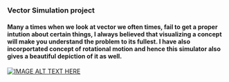 ### Vector Simulation project
#### Many a times when we look at vector we often times, fail to get a proper intution about certain things, I always believed that visualizing a concept will make you understand the problem to its fullest. I have also incorportated concept of rotational motion and hence this simulator also gives a beautiful depiction of it as well.
[![IMAGE ALT TEXT HERE](https://img.youtube.com/vi/AXOCKy2z-x0/0.jpg)](https://youtu.be/AXOCKy2z-x0)
